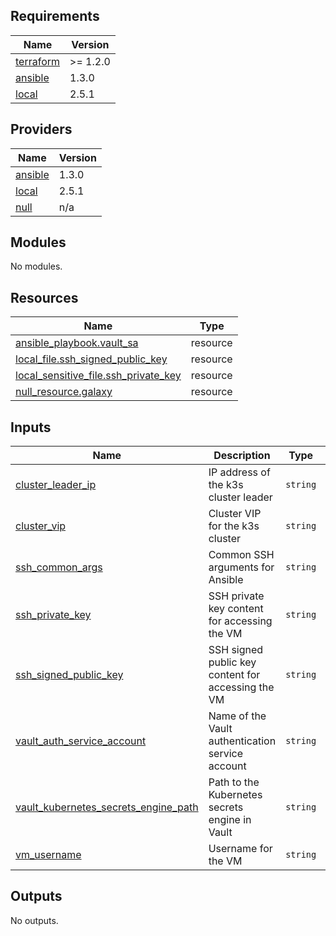 <!-- BEGIN_TF_DOCS -->
## Requirements

| Name | Version |
|------|---------|
| <a name="requirement_terraform"></a> [terraform](#requirement\_terraform) | >= 1.2.0 |
| <a name="requirement_ansible"></a> [ansible](#requirement\_ansible) | 1.3.0 |
| <a name="requirement_local"></a> [local](#requirement\_local) | 2.5.1 |

## Providers

| Name | Version |
|------|---------|
| <a name="provider_ansible"></a> [ansible](#provider\_ansible) | 1.3.0 |
| <a name="provider_local"></a> [local](#provider\_local) | 2.5.1 |
| <a name="provider_null"></a> [null](#provider\_null) | n/a |

## Modules

No modules.

## Resources

| Name | Type |
|------|------|
| [ansible_playbook.vault_sa](https://registry.terraform.io/providers/ansible/ansible/1.3.0/docs/resources/playbook) | resource |
| [local_file.ssh_signed_public_key](https://registry.terraform.io/providers/hashicorp/local/2.5.1/docs/resources/file) | resource |
| [local_sensitive_file.ssh_private_key](https://registry.terraform.io/providers/hashicorp/local/2.5.1/docs/resources/sensitive_file) | resource |
| [null_resource.galaxy](https://registry.terraform.io/providers/hashicorp/null/latest/docs/resources/resource) | resource |

## Inputs

| Name | Description | Type | Default | Required |
|------|-------------|------|---------|:--------:|
| <a name="input_cluster_leader_ip"></a> [cluster\_leader\_ip](#input\_cluster\_leader\_ip) | IP address of the k3s cluster leader | `string` | n/a | yes |
| <a name="input_cluster_vip"></a> [cluster\_vip](#input\_cluster\_vip) | Cluster VIP for the k3s cluster | `string` | n/a | yes |
| <a name="input_ssh_common_args"></a> [ssh\_common\_args](#input\_ssh\_common\_args) | Common SSH arguments for Ansible | `string` | `""` | no |
| <a name="input_ssh_private_key"></a> [ssh\_private\_key](#input\_ssh\_private\_key) | SSH private key content for accessing the VM | `string` | n/a | yes |
| <a name="input_ssh_signed_public_key"></a> [ssh\_signed\_public\_key](#input\_ssh\_signed\_public\_key) | SSH signed public key content for accessing the VM | `string` | `""` | no |
| <a name="input_vault_auth_service_account"></a> [vault\_auth\_service\_account](#input\_vault\_auth\_service\_account) | Name of the Vault authentication service account | `string` | n/a | yes |
| <a name="input_vault_kubernetes_secrets_engine_path"></a> [vault\_kubernetes\_secrets\_engine\_path](#input\_vault\_kubernetes\_secrets\_engine\_path) | Path to the Kubernetes secrets engine in Vault | `string` | n/a | yes |
| <a name="input_vm_username"></a> [vm\_username](#input\_vm\_username) | Username for the VM | `string` | n/a | yes |

## Outputs

No outputs.
<!-- END_TF_DOCS -->
